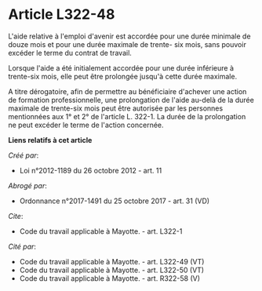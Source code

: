 # Article L322-48

L'aide relative à l'emploi d'avenir est accordée pour une durée minimale de douze mois et pour une durée maximale de trente-
six mois, sans pouvoir excéder le terme du contrat de travail. 

Lorsque l'aide a été initialement accordée pour une durée inférieure à trente-six mois, elle peut être prolongée jusqu'à
cette durée maximale. 

A titre dérogatoire, afin de permettre au bénéficiaire d'achever une action de formation professionnelle, une prolongation de
l'aide au-delà de la durée maximale de trente-six mois peut être autorisée par les personnes mentionnées aux 1° et 2° de
l'article L. 322-1. La durée de la prolongation ne peut excéder le terme de l'action concernée.

**Liens relatifs à cet article**

_Créé par_:

  - Loi n°2012-1189 du 26 octobre 2012 - art. 11

_Abrogé par_:

  - Ordonnance n°2017-1491 du 25 octobre 2017 - art. 31 (VD)

_Cite_:

  - Code du travail applicable à Mayotte. - art. L322-1

_Cité par_:

  - Code du travail applicable à Mayotte. - art. L322-49 (VT)
  - Code du travail applicable à Mayotte. - art. L322-50 (VT)
  - Code du travail applicable à Mayotte. - art. R322-58 (V)
